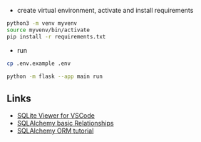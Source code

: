 * create virtual environment, activate and install requirements

```bash
python3 -m venv myvenv
source myvenv/bin/activate
pip install -r requirements.txt
```

* run

```bash
cp .env.example .env

python -m flask --app main run
```

## Links

* [SQLite Viewer for VSCode](https://marketplace.visualstudio.com/items?itemName=qwtel.sqlite-viewer)
* [SQLAlchemy basic Relationships](https://docs.sqlalchemy.org/en/20/orm/basic_relationships.html)
* [SQLAlchemy ORM tutorial](https://auth0.com/blog/sqlalchemy-orm-tutorial-for-python-developers/)
